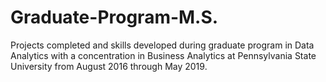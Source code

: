 # Graduate-Program-M.S.
Projects completed and skills developed during graduate program in Data Analytics with a concentration in Business Analytics at Pennsylvania State University from August 2016 through May 2019.
